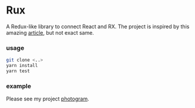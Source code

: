 # Rux

A Redux-like library to connect React and RX. The project is inspired by this amazing [article](https://michalzalecki.com/use-rxjs-with-react/), but not exact same.

### usage

```bash
git clone <..>
yarn install
yarn test
```

### example

Please see my project [photogram](https://github.com/huatw/photogram).

